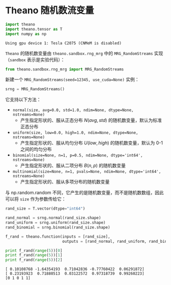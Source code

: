 # Theano 随机数流变量


```python
import theano
import theano.tensor as T
import numpy as np
```

    Using gpu device 1: Tesla C2075 (CNMeM is disabled)
    

`Theano` 的随机数变量由 `theano.sandbox.rng_mrg` 中的 `MRG_RandomStreams` 实现（`sandbox` 表示是实验代码）：


```python
from theano.sandbox.rng_mrg import MRG_RandomStreams
```

新建一个 `MRG_RandomStreams(seed=12345, use_cuda=None)`  实例：


```python
srng = MRG_RandomStreams()
```

它支持以下方法：

- `normal(size, avg=0.0, std=1.0, ndim=None, dtype=None, nstreams=None)` 
    - 产生指定形状的、服从正态分布 $N(avg, std)$ 的随机数变量，默认为标准正态分布 
- `uniform(size, low=0.0, high=1.0, ndim=None, dtype=None, nstreams=None)`
    - 产生指定形状的、服从均匀分布 $U(low, high)$ 的随机数变量，默认为 0-1 之间的均匀分布
- `binomial(size=None, n=1, p=0.5, ndim=None, dtype='int64', nstreams=None)`
    - 产生指定形状的、服从二项分布 $B(n,p)$ 的随机数变量
- `multinomial(size=None, n=1, pvals=None, ndim=None, dtype='int64', nstreams=None)`
    - 产生指定形状的、服从多项分布的随机数变量

与 np.random.random 不同，它产生的是随机数变量，而不是随机数数组，因此可以将 `size` 作为参数传给它：


```python
rand_size = T.vector(dtype="int64")

rand_normal = srng.normal(rand_size.shape)
rand_uniform = srng.uniform(rand_size.shape)
rand_binomial = srng.binomial(rand_size.shape)

f_rand = theano.function(inputs = [rand_size], 
                         outputs = [rand_normal, rand_uniform, rand_binomial])

print f_rand(range(5))[0]
print f_rand(range(5))[1]
print f_rand(range(5))[2]
```

    [ 0.10108768 -1.64354193  0.71042836 -0.77760422  0.06291872]
    [ 0.23193923  0.71880513  0.03122572  0.97318739  0.99260223]
    [0 1 0 1 1]
    
